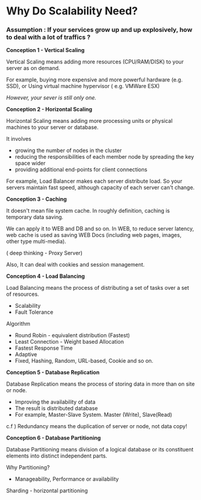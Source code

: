 # Why Do Scalability Need?

### Assumption : If your services grow up and up explosively, how to deal with a lot of traffics ?

**Conception 1 - Vertical Scaling**

Vertical Scaling means adding more resources (CPU/RAM/DISK) to your server as on demand.

For example, buying more expensive and more powerful hardware (e.g. SSD), or Using virtual machine hypervisor ( e.g. VMWare ESX)

*However, your sever is still only one.* 



**Conception 2 - Horizontal Scaling**

Horizontal Scaling means adding more processing units or physical machines to your server or database.

It involves 

- growing the number of nodes in the cluster
- reducing the responsibilities of each member node by spreading the key space wider
- providing additional end-points for client connections

For example, Load Balancer makes each server  distribute load. So your servers maintain fast speed, although capacity of each server can't change.



**Conception 3 - Caching**

It doesn't mean file system cache. In roughly definition, caching is temporary data saving.

We can apply it to WEB and DB and so on. In WEB, to reduce server latency, web cache is used as saving WEB Docs  (including web pages, images, other type multi-media). 

( deep thinking - Proxy Server)

Also, It can deal with cookies and session management.



**Conception 4 - Load Balancing**

Load Balancing means the process of distributing a set of tasks over a set of resources.

- Scalability
- Fault Tolerance

Algorithm

- Round Robin - equivalent distribution (Fastest)
- Least Connection - Weight based Allocation
- Fastest Response Time
- Adaptive 
- Fixed, Hashing, Random, URL-based, Cookie and so on.

**Conception 5 - Database Replication**

Database Replication means the process of storing data in more than on site or node.

- Improving the availability of data
- The result is distributed database
- For example, Master-Slave System. Master (Write), Slave(Read)

c.f ) Redundancy means the duplication of server or node, not data copy!

**Conception 6 - Database Partitioning**

Database Partitioning means division of a logical database or its constituent elements into distinct independent parts. 

Why Partitioning?

- Manageability, Performance or availability



Sharding - horizontal partitioning